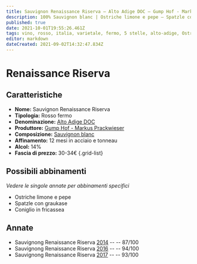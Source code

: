 ```yaml
---
title: Sauvignon Renaissance Riserva – Alto Adige DOC – Gump Hof - Markus Prackwieser – Alto-Adige (IT) – 30-34€ – 3★-5★
description: 100% Sauvignon blanc | Ostriche limone e pepe – Spatzle con graukase – Coniglio in fricassea
published: true
date: 2021-10-01T19:55:26.461Z
tags: vino, rosso, italia, varietale, fermo, 5 stelle, alto-adige, Ostriche limone e pepe, Spatzle con graukase, Coniglio in fricassea, 30-34€
editor: markdown
dateCreated: 2021-09-02T14:32:47.834Z
---
```


# Renaissance Riserva

## Caratteristiche
- **Nome:** Sauvignon Renaissance Riserva
- **Tipologia:** Rosso fermo
- **Denominazione:** [Alto Adige DOC](/denominazioni/Italia/Alto-Adige/DOC/Alto-Adige)
- **Produttore:** [Gump Hof - Markus Prackwieser](/produttori/Italia/Alto-Adige/Gump-Hof-Markus-Prackwieser) 
- **Composizione:** [Sauvignon blanc](/vitigni/Francia/bacca-bianca/sauvignon-blanc)
- **Affinamento:** 12 mesi in acciaio e tonneau
- **Alcol:** 14%
- **Fascia di prezzo:** 30-34€
{.grid-list}

## Possibili abbinamenti
*Vedere le singole annate per abbinamenti specifici*

- Ostriche limone e pepe
- Spatzle con graukase
- Coniglio in fricassea


## Annate
- Sauvignong Renaissance Riserva [2014](/vini/Italia/Alto-Adige/Gump-Hof-Markus-Prackwieser/Sauvignon-Renaissance-Riserva/2014) -- <span class="star-3"></span> -- 87/100 
- Sauvignong Renaissance Riserva [2016](/vini/Italia/Alto-Adige/Gump-Hof-Markus-Prackwieser/Sauvignon-Renaissance-Riserva/2016) -- <span class="star-5"></span> -- 94/100  
- Sauvignong Renaissance Riserva [2017](/vini/Italia/Alto-Adige/Gump-Hof-Markus-Prackwieser/Sauvignon-Renaissance-Riserva/2017) -- <span class="star-5"></span> -- 93/100 

 